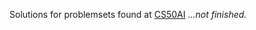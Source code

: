 Solutions for problemsets found at [CS50AI](https://cs50.harvard.edu/ai/2024/projects/) *...not finished.*
